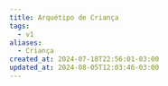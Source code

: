 ```yaml
---
title: Arquétipo de Criança
tags:
  - v1
aliases:
  - Criança
created_at: 2024-07-18T22:56:01-03:00
updated_at: 2024-08-05T12:03:46-03:00
---
```


